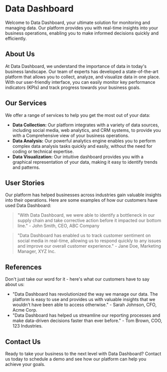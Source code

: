 <!--font:Exo 2-->

# Data Dashboard

Welcome to Data Dashboard, your ultimate solution for monitoring and managing data. Our platform provides you with real-time insights into your business operations, enabling you to make informed decisions quickly and efficiently.

## About Us

At Data Dashboard, we understand the importance of data in today's business landscape. Our team of experts has developed a state-of-the-art platform that allows you to collect, analyze, and visualize data in one place. With our user-friendly interface, you can easily monitor key performance indicators (KPIs) and track progress towards your business goals.

## Our Services

We offer a range of services to help you get the most out of your data:

-   **Data Collection:** Our platform integrates with a variety of data sources, including social media, web analytics, and CRM systems, to provide you with a Com<wbr>pre<wbr>hen<wbr>sive view of your business operations.
-   **Data Analysis:** Our powerful analytics engine enables you to perform complex data analysis tasks quickly and easily, without the need for coding or technical expertise.
-   **Data Visualization:** Our intuitive dashboard provides you with a graphical representation of your data, making it easy to identify trends and patterns.

## User Stories

Our platform has helped businesses across industries gain valuable insights into their operations. Here are some examples of how our customers have used Data Dashboard:

> "With Data Dashboard, we were able to identify a bottleneck in our supply chain and take corrective action before it impacted our bottom line." - John Smith, CEO, ABC Company

> "Data Dashboard has enabled us to track customer sentiment on social media in real-time, allowing us to respond quickly to any issues and improve our overall customer experience." - Jane Doe, Marketing Manager, XYZ Inc.

## References

Don't just take our word for it - here's what our customers have to say about us:

-   "Data Dashboard has revolutionized the way we manage our data. The platform is easy to use and provides us with valuable insights that we wouldn't have been able to access otherwise." - Sarah Johnson, CFO, Acme Corp.
-   "Data Dashboard has helped us streamline our reporting processes and make data-driven decisions faster than ever before." - Tom Brown, COO, 123 Industries.

## Contact Us

Ready to take your business to the next level with Data Dashboard? Contact us today to schedule a demo and see how our platform can help you achieve your goals.

<!--

Write me content for website with wallpaper which alt text is:

"A wallpaper with a simple graphic of a digital dashboard or control panel, with space for monitoring and managing data."

The name/title of the page should not be 1:1 copy of the alt text but rather a real content of the website which is using this wallpaper.

- Use markdown format
- Start with heading
- Heading should be short and concise
- The content should look like a real website
- The website should not be about the wallpaper, wallpaper is just a related background
- Heading should be contain work "wallpaper" or "background"
- Include real sections like references, contact, user stories, etc. use things relevant to the page purpose.
- Feel free to use structure like headings, bullets, numbering, blockquotes, paragraphs, horizontal lines, etc.
- You can use formatting like bold or _italic_
- You can include UTF-8 emojis
- Links should be only #hash anchors (and you can refer to the document itself)
- Do not include images


---


# Data Dashboard - Your One-Stop Solution for Business Insights

Welcome to Data Dashboard, your ultimate solution for monitoring and managing data. Our platform provides you with real-time insights into your business operations, enabling you to make informed decisions quickly and efficiently.

## About Us

At Data Dashboard, we understand the importance of data in today's business landscape. Our team of experts has developed a state-of-the-art platform that allows you to collect, analyze, and visualize data in one place. With our user-friendly interface, you can easily monitor key performance indicators (KPIs) and track progress towards your business goals.

## Our Services

We offer a range of services to help you get the most out of your data:

- **Data Collection:** Our platform integrates with a variety of data sources, including social media, web analytics, and CRM systems, to provide you with a Com<wbr>pre<wbr>hen<wbr>sive view of your business operations.
- **Data Analysis:** Our powerful analytics engine enables you to perform complex data analysis tasks quickly and easily, without the need for coding or technical expertise.
- **Data Visualization:** Our intuitive dashboard provides you with a graphical representation of your data, making it easy to identify trends and patterns.

## User Stories

Our platform has helped businesses across industries gain valuable insights into their operations. Here are some examples of how our customers have used Data Dashboard:

> "With Data Dashboard, we were able to identify a bottleneck in our supply chain and take corrective action before it impacted our bottom line." - John Smith, CEO, ABC Company

> "Data Dashboard has enabled us to track customer sentiment on social media in real-time, allowing us to respond quickly to any issues and improve our overall customer experience." - Jane Doe, Marketing Manager, XYZ Inc.

## References

Don't just take our word for it - here's what our customers have to say about us:

- "Data Dashboard has revolutionized the way we manage our data. The platform is easy to use and provides us with valuable insights that we wouldn't have been able to access otherwise." - Sarah Johnson, CFO, Acme Corp.
- "Data Dashboard has helped us streamline our reporting processes and make data-driven decisions faster than ever before." - Tom Brown, COO, 123 Industries.

## Contact Us

Ready to take your business to the next level with Data Dashboard? Contact us today to schedule a demo and see how our platform can help you achieve your goals.

-->
